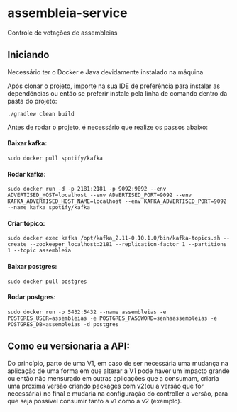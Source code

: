 # assembleia-service
Controle de votações de assembleias

## Iniciando

Necessário ter o Docker e Java devidamente instalado na máquina

Após clonar o projeto, importe na sua IDE de preferência para instalar as dependências ou então se preferir instale pela linha de comando dentro da pasta do projeto:

```
./gradlew clean build
```

Antes de rodar o projeto, é necessário que realize os passos abaixo:

#### Baixar kafka:

```
sudo docker pull spotify/kafka
```

#### Rodar kafka:

```
sudo docker run -d -p 2181:2181 -p 9092:9092 --env ADVERTISED_HOST=localhost --env ADVERTISED_PORT=9092 --env KAFKA_ADVERTISED_HOST_NAME=localhost --env KAFKA_ADVERTISED_PORT=9092 --name kafka spotify/kafka
```

#### Criar tópico:

```
sudo docker exec kafka /opt/kafka_2.11-0.10.1.0/bin/kafka-topics.sh --create --zookeeper localhost:2181 --replication-factor 1 --partitions 1 --topic assembleia
```

#### Baixar postgres:

```
sudo docker pull postgres
```

#### Rodar postgres:

```
sudo docker run -p 5432:5432 --name assembleias -e POSTGRES_USER=assembleias -e POSTGRES_PASSWORD=senhaassembleias -e POSTGRES_DB=assembleias -d postgres
```


## Como eu versionaria a API:

Do princípio, parto de uma V1, em caso de ser necessária uma mudança na aplicação de uma forma em que alterar a V1 pode haver um impacto grande ou então não mensurado em outras aplicações que a consumam, criaria uma proxima versão criando packages com v2(ou a versão que for necessária) no final e mudaria na configuração do controller a versão, para que seja possível consumir tanto a v1 como a v2 (exemplo).
